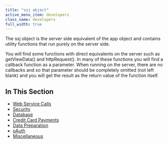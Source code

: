 ```yaml
---
title: "ssj object"
active_menu_item: developers
class_name: developers
full_width: true
---
```



The ssj object is the server side equivalent of the app object and contains utility functions that run purely on the server side.

You will find some functions with direct equivalents on the server such as getViewData() and httpRequest(). In many of these functions you will find a callback function as a parameter. When running on the server, there are no callbacks and so that parameter should be completely omitted (not left blank) and you will get the result as the return value of the function itself.

## In This Section

 - [Web Service Calls](/developers/documentation/scripting-apis/server-side-api/ssj-object/web-service-calls/)
 - [Security](/developers/documentation/scripting-apis/server-side-api/ssj-object/security/)
 - [Database](/developers/documentation/scripting-apis/server-side-api/ssj-object/database/)
 - [Credit Card Payments](/developers/documentation/scripting-apis/server-side-api/ssj-object/credit-card-payments/)
 - [Data Preparation](/developers/documentation/scripting-apis/server-side-api/ssj-object/data-preparation)
 - [oAuth](/developers/documentation/scripting-apis/server-side-api/ssj-object/oauth/)
 - [Miscellaneous](/developers/documentation/scripting-apis/server-side-api/ssj-object/miscellaneous/)

